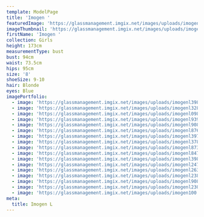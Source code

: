 ```yaml
---
template: ModelPage
title: 'Imogen '
featuredImage: 'https://glassmanagement.imgix.net/images/uploads/imogenl098349834banner_.png'
imageThumbnail: 'https://glassmanagement.imgix.net/images/uploads/imogenl2309-87373.jpg'
firstName: 'Imogen '
collection: Girls
height: 173cm
measurementType: bust
bust: 94cm
waist: 73.5cm
hips: 95cm
size: '8'
shoeSize: 9-10
hair: Blonde
eyes: Blue
imagePortfolio:
  - image: 'https://glassmanagement.imgix.net/images/uploads/imogenl3987438.jpg'
  - image: 'https://glassmanagement.imgix.net/images/uploads/imogenl328744733.jpg'
  - image: 'https://glassmanagement.imgix.net/images/uploads/imogenl098349834.jpg'
  - image: 'https://glassmanagement.imgix.net/images/uploads/imogenl93939932.jpg'
  - image: 'https://glassmanagement.imgix.net/images/uploads/imogenl90839993.jpg'
  - image: 'https://glassmanagement.imgix.net/images/uploads/imogenl87613634.jpg'
  - image: 'https://glassmanagement.imgix.net/images/uploads/imogenl39783333.jpg'
  - image: 'https://glassmanagement.imgix.net/images/uploads/imogenl37892328.jpg'
  - image: 'https://glassmanagement.imgix.net/images/uploads/imogenl8736734.jpg'
  - image: 'https://glassmanagement.imgix.net/images/uploads/imogenl8473343.jpg'
  - image: 'https://glassmanagement.imgix.net/images/uploads/imogenl3987438.jpg'
  - image: 'https://glassmanagement.imgix.net/images/uploads/imogenl2479833.jpg'
  - image: 'https://glassmanagement.imgix.net/images/uploads/imogenl263487.jpg'
  - image: 'https://glassmanagement.imgix.net/images/uploads/imogenl238794.jpg'
  - image: 'https://glassmanagement.imgix.net/images/uploads/imogenl9084.jpg'
  - image: 'https://glassmanagement.imgix.net/images/uploads/imogenl2309-87373.jpg'
  - image: 'https://glassmanagement.imgix.net/images/uploads/imogen100.jpg'
meta:
  title: Imogen L
---
```


